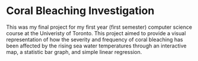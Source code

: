 # Coral Bleaching Investigation
This was my final project for my first year (first semester) computer science course at the Univeristy of Toronto. This project aimed to provide a visual representation of how the severity and frequency of coral bleaching has been affected by the rising sea water temperatures through an interactive map, a statistic bar graph, and simple linear regression.
